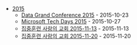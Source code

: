 - [2015](.)
  - [Data Grand Conference 2015](DGC.md) - 2015-10-23
  - [Microsoft Tech Days 2015](TechDays2015.md) - 2015-10-27
  - [집중훈련 사랑의 교회 2015-11-13](2015-11-13_Training.md) - 2015-11-13
  - [집중훈련 사랑의 교회 2015-11-20](2015-11-20_Training.md) - 2015-11-20
